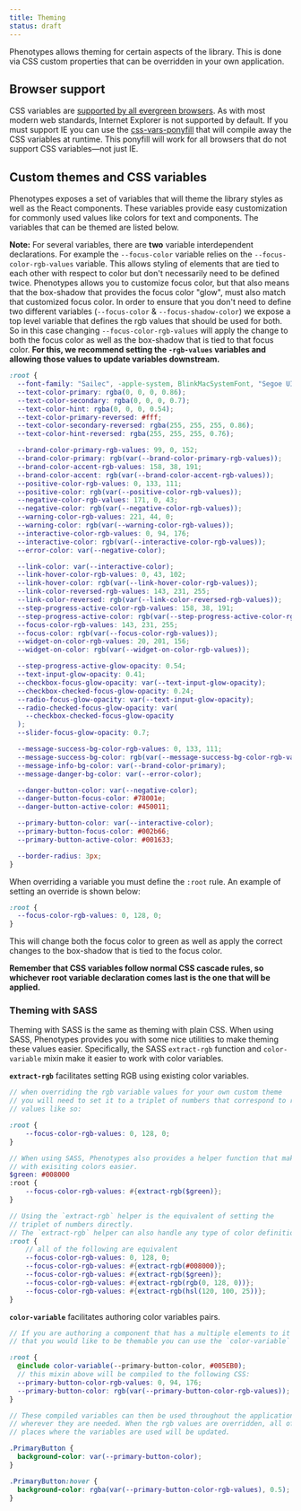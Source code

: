 ```yaml
---
title: Theming
status: draft
---
```


Phenotypes allows theming for certain aspects of the library. This is done via CSS custom properties that can be overridden in your own application.

## Browser support

CSS variables are [supported by all evergreen browsers](https://caniuse.com/#feat=css-variables). As with most modern web standards, Internet Explorer is not supported by default. If you must support IE you can use the [css-vars-ponyfill](https://jhildenbiddle.github.io/css-vars-ponyfill/#/) that will compile away the CSS variables at runtime. This ponyfill will work for all browsers that do not support CSS variables—not just IE.

## Custom themes and CSS variables

Phenotypes exposes a set of variables that will theme the library styles as well as the React components. These variables provide easy customization for commonly used values like colors for text and components. The variables that can be themed are listed below.

**Note:**
For several variables, there are **two** variable interdependent declarations. For example the `--focus-color` variable relies on the `--focus-color-rgb-values` variable. This allows styling of elements that are tied to each other with respect to color but don't necessarily need to be defined twice. Phenotypes allows you to customize focus color, but that also means that the box-shadow that provides the focus color "glow", must also match that customized focus color. In order to ensure that you don't need to define two different variables (`--focus-color` & `--focus-shadow-color`) we expose a top level variable that defines the rgb values that should be used for both. So in this case changing `--focus-color-rgb-values` will apply the change to both the focus color as well as the box-shadow that is tied to that focus color. **For this, we recommend setting the `-rgb-values` variables and allowing those values to update variables downstream.**

```css
:root {
  --font-family: "Sailec", -apple-system, BlinkMacSystemFont, "Segoe UI", Roboto, "Helvetica Neue", Arial, sans-serif;
  --text-color-primary: rgba(0, 0, 0, 0.86);
  --text-color-secondary: rgba(0, 0, 0, 0.7);
  --text-color-hint: rgba(0, 0, 0, 0.54);
  --text-color-primary-reversed: #fff;
  --text-color-secondary-reversed: rgba(255, 255, 255, 0.86);
  --text-color-hint-reversed: rgba(255, 255, 255, 0.76);

  --brand-color-primary-rgb-values: 99, 0, 152;
  --brand-color-primary: rgb(var(--brand-color-primary-rgb-values));
  --brand-color-accent-rgb-values: 158, 38, 191;
  --brand-color-accent: rgb(var(--brand-color-accent-rgb-values));
  --positive-color-rgb-values: 0, 133, 111;
  --positive-color: rgb(var(--positive-color-rgb-values));
  --negative-color-rgb-values: 171, 0, 43;
  --negative-color: rgb(var(--negative-color-rgb-values));
  --warning-color-rgb-values: 221, 44, 0;
  --warning-color: rgb(var(--warning-color-rgb-values));
  --interactive-color-rgb-values: 0, 94, 176;
  --interactive-color: rgb(var(--interactive-color-rgb-values));
  --error-color: var(--negative-color);

  --link-color: var(--interactive-color);
  --link-hover-color-rgb-values: 0, 43, 102;
  --link-hover-color: rgb(var(--link-hover-color-rgb-values));
  --link-color-reversed-rgb-values: 143, 231, 255;
  --link-color-reversed: rgb(var(--link-color-reversed-rgb-values));
  --step-progress-active-color-rgb-values: 158, 38, 191;
  --step-progress-active-color: rgb(var(--step-progress-active-color-rgb-values));
  --focus-color-rgb-values: 143, 231, 255;
  --focus-color: rgb(var(--focus-color-rgb-values));
  --widget-on-color-rgb-values: 20, 201, 156;
  --widget-on-color: rgb(var(--widget-on-color-rgb-values));

  --step-progress-active-glow-opacity: 0.54;
  --text-input-glow-opacity: 0.41;
  --checkbox-focus-glow-opacity: var(--text-input-glow-opacity);
  --checkbox-checked-focus-glow-opacity: 0.24;
  --radio-focus-glow-opacity: var(--text-input-glow-opacity);
  --radio-checked-focus-glow-opacity: var(
    --checkbox-checked-focus-glow-opacity
  );
  --slider-focus-glow-opacity: 0.7;

  --message-success-bg-color-rgb-values: 0, 133, 111;
  --message-success-bg-color: rgb(var(--message-success-bg-color-rgb-values));
  --message-info-bg-color: var(--brand-color-primary);
  --message-danger-bg-color: var(--error-color);

  --danger-button-color: var(--negative-color);
  --danger-button-focus-color: #78001e;
  --danger-button-active-color: #450011;

  --primary-button-color: var(--interactive-color);
  --primary-button-focus-color: #002b66;
  --primary-button-active-color: #001633;

  --border-radius: 3px;
}
```

When overriding a variable you must define the `:root` rule. An example of setting an override is shown below:

```css
:root {
  --focus-color-rgb-values: 0, 128, 0;
}
```

This will change both the focus color to green as well as apply the correct changes to the box-shadow that is tied to the focus color.

**Remember that CSS variables follow normal CSS cascade rules, so whichever root variable declaration comes last is the one that will be applied.**

### Theming with SASS

Theming with SASS is the same as theming with plain CSS. When using SASS, Phenotypes provides you with some nice utilities to make theming these values easier. Specifically, the SASS `extract-rgb` function and `color-variable` mixin make it easier to work with color variables.

**`extract-rgb`** facilitates setting RGB using existing color variables.

```scss
// when overriding the rgb variable values for your own custom theme
// you will need to set it to a triplet of numbers that correspond to rgb
// values like so:

:root {
    --focus-color-rgb-values: 0, 128, 0;
}

// When using SASS, Phenotypes also provides a helper function that makes working
// with exisiting colors easier.
$green: #008000
:root {
    --focus-color-rgb-values: #{extract-rgb($green)};
}

// Using the `extract-rgb` helper is the equivalent of setting the
// triplet of numbers directly.
// The `extract-rgb` helper can also handle any type of color definition:
:root {
    // all of the following are equivalent
    --focus-color-rgb-values: 0, 128, 0;
    --focus-color-rgb-values: #{extract-rgb(#008000)};
    --focus-color-rgb-values: #{extract-rgb($green)};
    --focus-color-rgb-values: #{extract-rgb(rgb(0, 128, 0))};
    --focus-color-rgb-values: #{extract-rgb(hsl(120, 100, 25))};
}
```

**`color-variable`** facilitates authoring color variables pairs.

```scss
// If you are authoring a component that has a multiple elements to it
// that you would like to be themable you can use the `color-variable` mixin

:root {
  @include color-variable(--primary-button-color, #005EB0);
  // this mixin above will be compiled to the following CSS:
  --primary-button-color-rgb-values: 0, 94, 176;
  --primary-button-color: rgb(var(--primary-button-color-rgb-values));
}

// These compiled variables can then be used throughout the application
// wherever they are needed. When the rgb values are overridden, all of the
// places where the variables are used will be updated.

.PrimaryButton {
  background-color: var(--primary-button-color);
}

.PrimaryButton:hover {
  background-color: rgba(var(--primary-button-color-rgb-values), 0.5);
}
```
